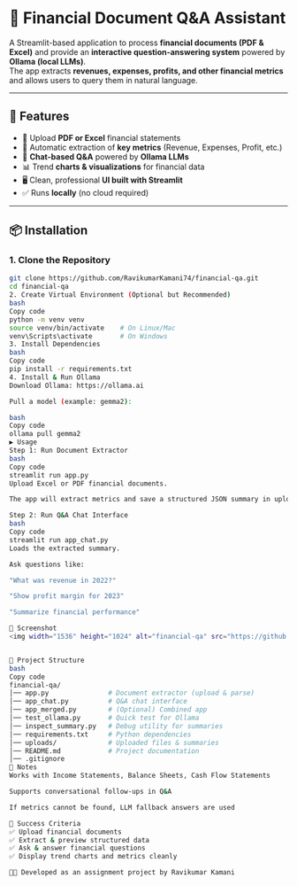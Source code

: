 # 💬 Financial Document Q&A Assistant

A Streamlit-based application to process **financial documents (PDF & Excel)** and provide an **interactive question-answering system** powered by **Ollama (local LLMs)**.  
The app extracts **revenues, expenses, profits, and other financial metrics** and allows users to query them in natural language.

---

## 🚀 Features
- 📂 Upload **PDF or Excel** financial statements  
- 🔎 Automatic extraction of **key metrics** (Revenue, Expenses, Profit, etc.)  
- 💬 **Chat-based Q&A** powered by **Ollama LLMs**  
- 📊 Trend **charts & visualizations** for financial data  
- 🖥️ Clean, professional **UI built with Streamlit**  
- ✅ Runs **locally** (no cloud required)  

---

## 📦 Installation

### 1. Clone the Repository
```bash
git clone https://github.com/RavikumarKamani74/financial-qa.git
cd financial-qa
2. Create Virtual Environment (Optional but Recommended)
bash
Copy code
python -m venv venv
source venv/bin/activate    # On Linux/Mac
venv\Scripts\activate       # On Windows
3. Install Dependencies
bash
Copy code
pip install -r requirements.txt
4. Install & Run Ollama
Download Ollama: https://ollama.ai

Pull a model (example: gemma2):

bash
Copy code
ollama pull gemma2
▶️ Usage
Step 1: Run Document Extractor
bash
Copy code
streamlit run app.py
Upload Excel or PDF financial documents.

The app will extract metrics and save a structured JSON summary in uploads/.

Step 2: Run Q&A Chat Interface
bash
Copy code
streamlit run app_chat.py
Loads the extracted summary.

Ask questions like:

"What was revenue in 2022?"

"Show profit margin for 2023"

"Summarize financial performance"

📸 Screenshot
<img width="1536" height="1024" alt="financial-qa" src="https://github.com/user-attachments/assets/eebe5555-e9b8-4da2-8d6e-e2e4984e336d" />


📂 Project Structure
bash
Copy code
financial-qa/
│── app.py               # Document extractor (upload & parse)
│── app_chat.py          # Q&A chat interface
│── app_merged.py        # (Optional) Combined app
│── test_ollama.py       # Quick test for Ollama
│── inspect_summary.py   # Debug utility for summaries
│── requirements.txt     # Python dependencies
│── uploads/             # Uploaded files & summaries
│── README.md            # Project documentation
│── .gitignore
📝 Notes
Works with Income Statements, Balance Sheets, Cash Flow Statements

Supports conversational follow-ups in Q&A

If metrics cannot be found, LLM fallback answers are used

🎯 Success Criteria
✅ Upload financial documents
✅ Extract & preview structured data
✅ Ask & answer financial questions
✅ Display trend charts and metrics cleanly

👨‍💻 Developed as an assignment project by Ravikumar Kamani
